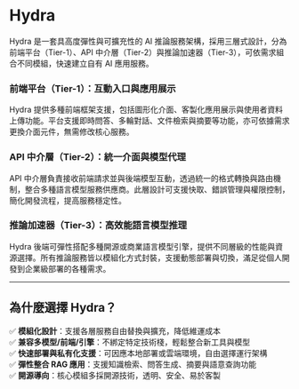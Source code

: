 <div className="Hydra"></div>

# Hydra

Hydra 是一套具高度彈性與可擴充性的 AI 推論服務架構，採用三層式設計，分為前端平台（Tier-1）、API 中介層（Tier-2）與推論加速器（Tier-3），可依需求組合不同模組，快速建立自有 AI 應用服務。

### 前端平台（Tier-1）：互動入口與應用展示

Hydra 提供多種前端框架支援，包括圖形化介面、客製化應用展示與使用者資料上傳功能。平台支援即時問答、多輪對話、文件檢索與摘要等功能，亦可依據需求更換介面元件，無需修改核心服務。

### API 中介層（Tier-2）：統一介面與模型代理

API 中介層負責接收前端請求並與後端模型互動，透過統一的格式轉換與路由機制，整合多種語言模型服務供應商。此層設計可支援快取、錯誤管理與權限控制，簡化開發流程，提高服務穩定性。

### 推論加速器（Tier-3）：高效能語言模型推理

Hydra 後端可彈性搭配多種開源或商業語言模型引擎，提供不同層級的性能與資源選擇。所有推論服務皆以模組化方式封裝，支援動態部署與切換，滿足從個人開發到企業級部署的各種需求。

---

## 為什麼選擇 Hydra？

✅ **模組化設計**：支援各層服務自由替換與擴充，降低維運成本  
✅ **兼容多模型/前端/引擎**：不綁定特定技術棧，輕鬆整合新工具與模型  
✅ **快速部署與私有化支援**：可因應本地部署或雲端環境，自由選擇運行架構  
✅ **彈性整合 RAG 應用**：支援知識檢索、問答生成、摘要與語意查詢功能  
✅ **開源導向**：核心模組多採開源技術，透明、安全、易於客製



<!--
本工具為客製化流程設計前台可啟用的服務選項之一，由前端平台Tier-1、API中介層Tier-2、推論加速器Tier-3組成。以下為Hydra的架構介紹。



## 前端平台


RAP 平台的前端推論解決方案組包含：  
- AnythingLLM
- OpenWebUI
- Streamlit
<!-- Dify-->  
<!--
它們位於前端平台，負責處理使用者的請求，並提供直觀的圖形化界面。
AnythingLLM與OpenWebUI簡單操作，便於新手使用。
Streamlit前端則提供整合了RAG系統的解決方案，提供給政府部門客製化應用，及讓一般使用者上傳特定領域資料進行問答。
Dify提供了專為政府部門客製化之解決方案。-->

<!--
### AnythingLLM 

AnythingLLM 是最容易使用的多合一 AI 應用程式，它可以執行 RAG、AI Agents 以及更多的功能，而且不需要任何程式碼或基礎架構。


- 零設定、私有化、全方位的 AI 應用：無需繁瑣的開發者設定，提供本地 LLM、RAG 和 AI Agent 的一站式解決方案。
- AI Agents 功能：具備代理（Agent）特性，能夠自動執行一系列任務，提高效率和生產力。
- 完全可客製化：適用於企業或組織，提供與 ChatGPT 相當的完整功能，並具備權限控制，支持任何 LLM、嵌入模型或向量數據庫。
- 無程式碼或基礎架構負擔：使用者無需編寫程式碼或處理複雜的基礎設施，即可享受強大的 AI 功能。



### OpenWebUI
OpenWebUI 是一個可擴充、功能豐富且易於使用的 AI 介面，設計為完全離線運行。它支持多種大型語言模型（LLM），包括 Ollama 和相容 OpenAI 的 API。其主要特點包括：

- 完全離線運行：無需連線網路即可使用，確保數據的隱私和安全。
- 多樣化的 LLM 支持：相容多種 LLM 運行器，提供靈活的模型選擇，如 Ollama 和 OpenAI 相容的 API。
- 可擴充性：設計為可擴充的架構，允許開發者添加新的功能和擴充軟體，滿足不同的需求。
- 使用者友好：提供直觀的界面和豐富的功能，使得無論是初學者還是專業人士都能輕鬆使用。


### Streamlit

Streamlit為TAIWAN AI RAP提供的前端展示框架，串接了國網中心自建的 RAG（Retrieval-Augmented Generation）系統，具備以下特色：

- 支援多種文件格式知識上傳與檢索（如 PDF、Word、TXT 等）
- 整合語意向量庫與高效 Embedding 模型，實現語意精準查詢
- 支援多輪互動問答與自動摘要功能
- 與本地 LLM 模型部署架構無縫對接，可自由切換推論來源

## API代理伺服器

### LiteLLM

LiteLLM 是一款用來簡化多種大型語言模型（LLM）整合和管理的高效工具。作為開源專案，它提供了一個統一的接口，使開發人員可以方便地存取來自 OpenAI、Azure、Anthropic、Cohere 等多個平台的 LLM。透過 LiteLLM，開發者可以輕鬆地在這些模型間進行互動，無需處理各個 API 的複雜差異，因為它已經將不同模型轉換為一致的 OpenAI 相容格式。

#### 什麼是 LiteLLM Proxy？
LiteLLM Proxy 是 LiteLLM 模型輸入/輸出庫中的關鍵元件，充當用戶端應用程式與各種語言模型 API 服務之間的中介軟體。其主要目的是：

- 標準化 API ：為 Azure、Anthropic、OpenAI 等多個服務提供統一的 API 格式。
- 簡化複雜性：抽象化不同 API 的細節，提供一致的輸入/輸出格式，減少開發者處理不同模型特性的負擔。
- 附加功能：提供快取、錯誤處理、日誌記錄等附加功能，提升應用的穩定性和可維護性。

#### LiteLLM Proxy 的核心功能
1. 多模型支持
- 廣泛的模型相容性：支持超過 50 種 LLM 模型，包括 Azure、OpenAI、Replicate、Anthropic 等。
- 統一接口：通過單一的接口與多個模型互動，無需為每個模型編寫獨立的呼叫程式碼。
2. 一致的輸入/輸出格式
- OpenAI 格式統一：所有模型均使用 OpenAI 的請求和回應格式，文本回應可通過 ['choices'][0]['message']['content'] 取得。
- 簡化數據處理：減少了處理不同模型輸入/輸出格式的複雜性。




## LLM推論加速器

VLLM 和 OLLAMA 位於後端推理引擎層，負責核心推理計算，提供強大的語言生成和語意檢索能力，適合需要高效能和精確推理的應用場景。

### VLLM

#### 什麼是 vLLM？
vLLM 是一個開源的大型語言模型（LLM）推理和服務引擎，採用了名為 PagedAttention 的新型記憶體分配演算法。這使得 vLLM 能夠以極高的效率運行模型

#### VLLM 的優點
- 卓越的吞吐量：相較於 HuggingFace Transformers（HF），vLLM 的吞吐量提升了 24 倍；相較於 HuggingFace Text Generation Inference（TGI），提升了 3.5 倍。
- 最佳化記憶體使用：傳統系統在 KV-Cache（LLM 記憶體）上會浪費 60%-80%，而 vLLM 將這一浪費降低到 不到 4%，實現了近乎最佳的記憶體利用率。
- 資源節省：由於更高的記憶體效率，vLLM 需要更少的 GPU 就能達到相同的性能，大幅提高了推理速度和成本效益。


### Ollama

#### 什麼是 Ollama？
Ollama 是一個旨在簡化在本地電腦上運行開源 LLM 的軟體平台。它消除了管理模型權重、設定和依賴關係的複雜性，使您能夠專注於與 LLM 的互動和探索其功能。

#### Ollama 的主要特點

- 本地部署：允許您直接在自己的機器上運行 LLM，提供了對資源的更大控制和資料隱私的保障。

- 專注開源：主要支援開源模型，促進了透明度並允許更高的客製化。

- 簡化的工作流程：Ollama 簡化了運行 LLM 的流程，讓您更容易上手並進行實驗。

- 靈活性：支援各種開源模型，並通過模型文件提供自定義選項，滿足不同的應用需求。

-->

<!--
## 模型調整

如果想要更換 AnythingLLM 或 OpenWebUI 上的對話的模型
<br />

可以參考 [AnythingLLM 的模型設定](/docs/sw_intro/tools/AnythingLLM%20使用說明.md#模型設定) 跟 [OpenWebUI 的模型設定](/docs/sw_intro/tools/OpenWebUI%20使用說明.md#模型設定)


# 服務介紹

三合一集成服務是 RAP 平台的一體化解決方案，將 前端平台（積木1）、API代理伺服器（積木2） 和 LLM 推論加速器（積木3） 整合在一起，以提供全面的推論處理能力，適合多樣化的企業級應用場景。此服務設計滿足多種推論需求，確保了高效能與靈活性，並通過分層的架構進行最佳化

# 服務優點

運用國網中心算力資源，快速搭建具備GPU環境的私有、獨立與專用的LLM大型語言平台，確保資料安全，讓使用者可建立加值應用服務，無需負擔軟硬體建置與維運成本，適合需要專屬與私有LLM 推論服務的使用者。

-  適合沒有 IT人力或硬體裝置的公司，可以建立專屬和私有的 LLM 推論服務

-  特別是適用於資料不能公開或上傳網路的政府單位或企業，以確保資料安全，提供獨立的 LLM 推論服務

-  無需自備硬體設施，無需購置昂貴的 GPU 裝置，減少投入成本，提供從前端到後端的完整環境

-  高效管理，減少操作繁瑣度，可串接到外部的API Server，或設定串接呼叫自建的 LLM API Server

-  客戶可利用自有資料，把自己訓練或微調過的模型放入本軟體Tier3 服務內，便可使用自己的私有模型

-  易於客戶管理，減少不同系統間整合和管理成本，提供替換進階版的知識庫向量增強檢索專用模型 (Embedding Model) 提升 RAG 能力

-  易於客戶管理，減少不同系統間整合和管理成本


-->